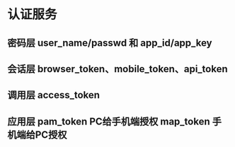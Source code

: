 # 认证服务

## 密码层 user_name/passwd 和 app_id/app_key

## 会话层 browser_token、mobile_token、api_token

## 调用层 access_token

## 应用层 pam_token PC给手机端授权  map_token 手机端给PC授权